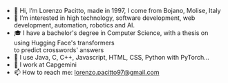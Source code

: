 - 👋 Hi, I’m Lorenzo Pacitto, made in 1997, I come from Bojano, Molise, Italy
- 👀 I’m interested in high technology, software development, web development, automation, robotics and AI. 
- 🎓 I have a bachelor's degree in Computer Science, with a thesis on using Hugging Face's transformers <br> to predict crosswords' answers 
- 🌱 I use Java, C, C++, Javascript, HTML, CSS, Python with PyTorch...
- 🏢 I work at Capgemini
- 📫 How to reach me: lorenzo.pacitto97@gmail.com    

<!---
lpacit/lpacit is a ✨ special ✨ repository because its `README.md` (this file) appears on your GitHub profile.
You can click the Preview link to take a look at your changes.
--->
